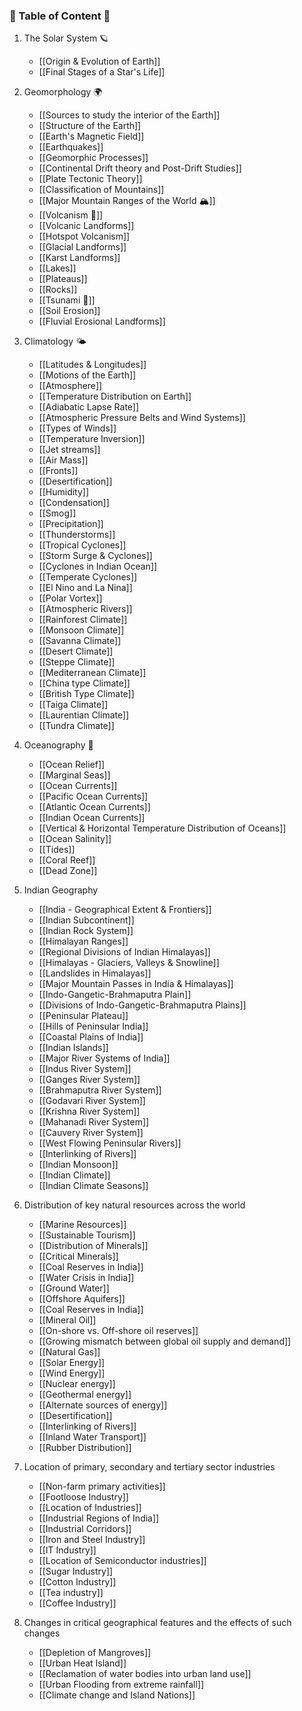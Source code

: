 
### 🌴 Table of Content 🌴

1. The Solar System 🪐
	- [[Origin & Evolution of Earth]]
	- [[Final Stages of a Star's Life]]
	
2. Geomorphology 🌍
	- [[Sources to study the interior of the Earth]]
	- [[Structure of the Earth]]
	- [[Earth's Magnetic Field]]
	- [[Earthquakes]]
	- [[Geomorphic Processes]]
	- [[Continental Drift theory and Post-Drift Studies]]
	- [[Plate Tectonic Theory]]
	- [[Classification of Mountains]]
	- [[Major Mountain Ranges of the World 🏔]]
	- [[Volcanism 🌋]]
	- [[Volcanic Landforms]]
	- [[Hotspot Volcanism]]
	- [[Glacial Landforms]]
	- [[Karst Landforms]]
	- [[Lakes]]
	- [[Plateaus]]
	- [[Rocks]]
	- [[Tsunami 🌊]]
	- [[Soil Erosion]]
	- [[Fluvial Erosional Landforms]]
	
3. Climatology 🌤
	- [[Latitudes & Longitudes]]
	- [[Motions of the Earth]]
	- [[Atmosphere]]
	- [[Temperature Distribution on Earth]]
	- [[Adiabatic Lapse Rate]]
	- [[Atmospheric Pressure Belts and Wind Systems]]
	- [[Types of Winds]]
	- [[Temperature Inversion]]
	- [[Jet streams]]
	- [[Air Mass]]
	- [[Fronts]]
	- [[Desertification]]
	- [[Humidity]]
	- [[Condensation]]
	- [[Smog]]
	- [[Precipitation]]
	- [[Thunderstorms]]
	- [[Tropical Cyclones]]
	- [[Storm Surge & Cyclones]]
	- [[Cyclones in Indian Ocean]]
	- [[Temperate Cyclones]]
	- [[El Nino and La Nina]]
	- [[Polar Vortex]]
	- [[Atmospheric Rivers]]
	- [[Rainforest Climate]]
	- [[Monsoon Climate]]
	- [[Savanna Climate]]
	- [[Desert Climate]]
	- [[Steppe Climate]]
	- [[Mediterranean Climate]]
	- [[China type Climate]]
	- [[British Type Climate]]
	- [[Taiga Climate]]
	- [[Laurentian Climate]]
	- [[Tundra Climate]]
	
4. Oceanography 🌊
	- [[Ocean Relief]]
	- [[Marginal Seas]]
	- [[Ocean Currents]]
	- [[Pacific Ocean Currents]]
	- [[Atlantic Ocean Currents]]
	- [[Indian Ocean Currents]]
	- [[Vertical & Horizontal Temperature Distribution of Oceans]]
	- [[Ocean Salinity]]
	- [[Tides]]
	- [[Coral Reef]]
	- [[Dead Zone]]
	
5. Indian Geography
	- [[India - Geographical Extent & Frontiers]]
	- [[Indian Subcontinent]]
	- [[Indian Rock System]]
	- [[Himalayan Ranges]]
	- [[Regional Divisions of Indian Himalayas]]
	- [[Himalayas - Glaciers, Valleys & Snowline]]
	- [[Landslides in Himalayas]]
	- [[Major Mountain Passes in India & Himalayas]]
	- [[Indo-Gangetic-Brahmaputra Plain]]
	- [[Divisions of Indo-Gangetic-Brahmaputra Plains]]
	- [[Peninsular Plateau]]
	- [[Hills of Peninsular India]]
	- [[Coastal Plains of India]]
	- [[Indian Islands]]
	- [[Major River Systems of India]]
	- [[Indus River System]]
	- [[Ganges River System]]
	- [[Brahmaputra River System]]
	- [[Godavari River System]]
	- [[Krishna River System]]
	- [[Mahanadi River System]]
	- [[Cauvery River System]]
	- [[West Flowing Peninsular Rivers]]
	- [[Interlinking of Rivers]]
	- [[Indian Monsoon]]
	- [[Indian Climate]]
	- [[Indian Climate Seasons]]
	
	
6. Distribution of key natural resources across the world
	- [[Marine Resources]]
	- [[Sustainable Tourism]]
	- [[Distribution of Minerals]]
	- [[Critical Minerals]]
	- [[Coal Reserves in India]]
	- [[Water Crisis in India]]
	- [[Ground Water]]
	- [[Offshore Aquifers]]
	- [[Coal Reserves in India]]
	- [[Mineral Oil]]
	- [[On-shore vs. Off-shore oil reserves]]
	- [[Growing mismatch between global oil supply and demand]]
	- [[Natural Gas]]
	- [[Solar Energy]]
	- [[Wind Energy]]
	- [[Nuclear energy]]
	- [[Geothermal energy]]
	- [[Alternate sources of energy]]
	- [[Desertification]]
	- [[Interlinking of Rivers]]
	- [[Inland Water Transport]]
	- [[Rubber Distribution]]

7. Location of primary, secondary and tertiary sector industries
	- [[Non-farm primary activities]]
	- [[Footloose Industry]]
	- [[Location of Industries]]
	- [[Industrial Regions of India]]
	- [[Industrial Corridors]]
	- [[Iron and Steel Industry]]
	- [[IT Industry]]
	- [[Location of Semiconductor industries]]
	- [[Sugar Industry]]
	- [[Cotton Industry]]
	- [[Tea industry]]
	- [[Coffee Industry]]

8. Changes in critical geographical features and the effects of such changes
	- [[Depletion of Mangroves]]
	- [[Urban Heat Island]]
	- [[Reclamation of water bodies into urban land use]]
	- [[Urban Flooding from extreme rainfall]]
	- [[Climate change and Island Nations]]